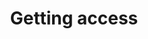 ---
title: Getting access
product-type: "connect"
content-type: "overview"
order: 2

sections:
  - content: |
      {% capture access-notice %}
      **Note**: For individual Stitch users, access to the API is available during the Free Trial or as part of an {{ site.data.stitch.subscription-plans.advanced.name }} or {{ site.data.stitch.subscription-plans.premium.name }} plan. 
      {% endcapture %}

      {% include note.html type="single-line" content=access-notice %}

      To use the Connect API, you'll need an API access token. This is necessary for authenticating to the API. Refer to the [Authentication reference]({{ link.connect.api | prepend: site.baseurl | append: "#authentication" }}) for more info.

      To learn more about using the Connect JavaScript Client, check out the [JavaScript Reference]({{ js.section | prepend: site.baseurl | flatify }}). **Note**: This feature has been deprecated and shouldn't be built against for production use.
---